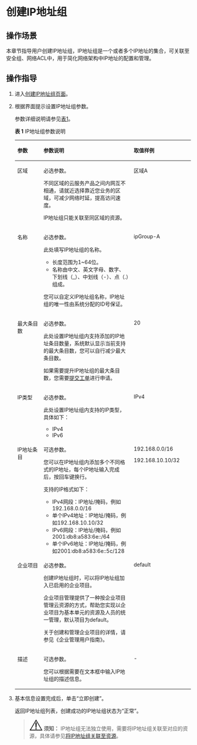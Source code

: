 # 创建IP地址组<a name="vpc_IPAddressGroup_0003"></a>

## 操作场景<a name="section11931748102518"></a>

本章节指导用户创建IP地址组，IP地址组是一个或者多个IP地址的集合，可关联至安全组、网络ACL中，用于简化网络架构中IP地址的配置和管理。

## 操作指导<a name="section526211212611"></a>

1.  进入[创建IP地址组页面](https://console.huaweicloud.com/vpc/?locale=zh-cn#/vpc/ipGroups/create)。
2.  根据界面提示设置IP地址组参数。

    参数详细说明请参见[表1](#table15989174133114)。

    **表 1**  IP地址组参数说明

    <a name="table15989174133114"></a>
    <table><thead align="left"><tr id="row99907413319"><th class="cellrowborder" valign="top" width="14.81%" id="mcps1.2.4.1.1"><p id="p49901541173110"><a name="p49901541173110"></a><a name="p49901541173110"></a>参数</p>
    </th>
    <th class="cellrowborder" valign="top" width="51.300000000000004%" id="mcps1.2.4.1.2"><p id="p14990441173111"><a name="p14990441173111"></a><a name="p14990441173111"></a>参数说明</p>
    </th>
    <th class="cellrowborder" valign="top" width="33.89%" id="mcps1.2.4.1.3"><p id="p1999094111313"><a name="p1999094111313"></a><a name="p1999094111313"></a>取值样例</p>
    </th>
    </tr>
    </thead>
    <tbody><tr id="row201694013611"><td class="cellrowborder" valign="top" width="14.81%" headers="mcps1.2.4.1.1 "><p id="p19161840564"><a name="p19161840564"></a><a name="p19161840564"></a>区域</p>
    </td>
    <td class="cellrowborder" valign="top" width="51.300000000000004%" headers="mcps1.2.4.1.2 "><p id="p1512561372720"><a name="p1512561372720"></a><a name="p1512561372720"></a>必选参数。</p>
    <p id="p1420422134014"><a name="p1420422134014"></a><a name="p1420422134014"></a>不同区域的云服务产品之间内网互不相通，请就近选择靠近您业务的区域，可减少网络时延，提高访问速度。</p>
    <p id="p1272912451291"><a name="p1272912451291"></a><a name="p1272912451291"></a>IP地址组只能关联至同区域的资源。</p>
    </td>
    <td class="cellrowborder" valign="top" width="33.89%" headers="mcps1.2.4.1.3 "><p id="p3175401360"><a name="p3175401360"></a><a name="p3175401360"></a>区域A</p>
    </td>
    </tr>
    <tr id="row99901241203114"><td class="cellrowborder" valign="top" width="14.81%" headers="mcps1.2.4.1.1 "><p id="p99909414312"><a name="p99909414312"></a><a name="p99909414312"></a>名称</p>
    </td>
    <td class="cellrowborder" valign="top" width="51.300000000000004%" headers="mcps1.2.4.1.2 "><p id="p199024114311"><a name="p199024114311"></a><a name="p199024114311"></a>必选参数。</p>
    <p id="p57241222173317"><a name="p57241222173317"></a><a name="p57241222173317"></a>此处填写IP地址组的名称。</p>
    <a name="ul13354429153415"></a><a name="ul13354429153415"></a><ul id="ul13354429153415"><li>长度范围为1~64位。</li><li>名称由中文、英文字母、数字、下划线（_）、中划线（-）、点（.）组成。</li></ul>
    <p id="p099010413318"><a name="p099010413318"></a><a name="p099010413318"></a>您可以自定义IP地址组名称，IP地址组的唯一性由系统分配的ID号保证。</p>
    </td>
    <td class="cellrowborder" valign="top" width="33.89%" headers="mcps1.2.4.1.3 "><p id="p18990194112316"><a name="p18990194112316"></a><a name="p18990194112316"></a>ipGroup-A</p>
    </td>
    </tr>
    <tr id="row1526131061218"><td class="cellrowborder" valign="top" width="14.81%" headers="mcps1.2.4.1.1 "><p id="p52718101124"><a name="p52718101124"></a><a name="p52718101124"></a>最大条目数</p>
    </td>
    <td class="cellrowborder" valign="top" width="51.300000000000004%" headers="mcps1.2.4.1.2 "><p id="p52715103121"><a name="p52715103121"></a><a name="p52715103121"></a>必选参数。</p>
    <p id="p7772834171217"><a name="p7772834171217"></a><a name="p7772834171217"></a>此处设置IP地址组内支持添加的IP地址条目数量，系统默认显示当前支持的最大条目数，您可以自行减少最大条目数。</p>
    <p id="p52902049191416"><a name="p52902049191416"></a><a name="p52902049191416"></a>如果需要提升IP地址组的最大条目数，您需要<a href="https://console.huaweicloud.com/ticket/#/ticketindex/createIndex" target="_blank" rel="noopener noreferrer">提交工单</a>进行申请。</p>
    </td>
    <td class="cellrowborder" valign="top" width="33.89%" headers="mcps1.2.4.1.3 "><p id="p172771017125"><a name="p172771017125"></a><a name="p172771017125"></a>20</p>
    </td>
    </tr>
    <tr id="row79904416315"><td class="cellrowborder" valign="top" width="14.81%" headers="mcps1.2.4.1.1 "><p id="p199909417319"><a name="p199909417319"></a><a name="p199909417319"></a>IP类型</p>
    </td>
    <td class="cellrowborder" valign="top" width="51.300000000000004%" headers="mcps1.2.4.1.2 "><p id="p6990194173112"><a name="p6990194173112"></a><a name="p6990194173112"></a>必选参数。</p>
    <div class="p" id="p1990541203113"><a name="p1990541203113"></a><a name="p1990541203113"></a>此处设置IP地址组内支持的IP类型，具体如下：<a name="ul139905412312"></a><a name="ul139905412312"></a><ul id="ul139905412312"><li>IPv4</li><li>IPv6</li></ul>
    </div>
    </td>
    <td class="cellrowborder" valign="top" width="33.89%" headers="mcps1.2.4.1.3 "><p id="p16990104153115"><a name="p16990104153115"></a><a name="p16990104153115"></a>IPv4</p>
    </td>
    </tr>
    <tr id="row299017413314"><td class="cellrowborder" valign="top" width="14.81%" headers="mcps1.2.4.1.1 "><p id="p129901741193112"><a name="p129901741193112"></a><a name="p129901741193112"></a>IP地址条目</p>
    </td>
    <td class="cellrowborder" valign="top" width="51.300000000000004%" headers="mcps1.2.4.1.2 "><p id="p14393745111819"><a name="p14393745111819"></a><a name="p14393745111819"></a>可选参数。</p>
    <p id="p1625192361815"><a name="p1625192361815"></a><a name="p1625192361815"></a>您可以在IP地址组内添加多个不同格式的IP地址，每个IP地址输入完成后，按回车键换行。</p>
    <div class="p" id="p19990194173120"><a name="p19990194173120"></a><a name="p19990194173120"></a>支持的IP格式如下：<a name="ul7990741163115"></a><a name="ul7990741163115"></a><ul id="ul7990741163115"><li>IPv4网段：IP地址/掩码，例如192.168.0.0/16</li><li>单个IPv4地址：IP地址/掩码，例如192.168.10.10/32</li><li>IPv6网段：IP地址/掩码，例如2001:db8:a583:6e::/64</li><li>单个IPv6地址：IP地址/掩码，例如2001:db8:a583:6e::5c/128</li></ul>
    </div>
    </td>
    <td class="cellrowborder" valign="top" width="33.89%" headers="mcps1.2.4.1.3 "><p id="p124895322015"><a name="p124895322015"></a><a name="p124895322015"></a>192.168.0.0/16</p>
    <p id="p263955012207"><a name="p263955012207"></a><a name="p263955012207"></a>192.168.10.10/32</p>
    </td>
    </tr>
    <tr id="row17472114818610"><td class="cellrowborder" valign="top" width="14.81%" headers="mcps1.2.4.1.1 "><p id="p12846948155518"><a name="p12846948155518"></a><a name="p12846948155518"></a>企业项目</p>
    </td>
    <td class="cellrowborder" valign="top" width="51.300000000000004%" headers="mcps1.2.4.1.2 "><p id="p12659201519713"><a name="p12659201519713"></a><a name="p12659201519713"></a>必选参数。</p>
    <p id="p260812488536"><a name="p260812488536"></a><a name="p260812488536"></a>创建IP地址组时，可以将IP地址组加入已启用的企业项目。</p>
    <p id="p5242161295416"><a name="p5242161295416"></a><a name="p5242161295416"></a>企业项目管理提供了一种按企业项目管理云资源的方式，帮助您实现以企业项目为基本单元的资源及人员的统一管理，默认项目为default。</p>
    <p id="p0846164816550"><a name="p0846164816550"></a><a name="p0846164816550"></a>关于创建和管理企业项目的详情，请参见《企业管理用户指南》。</p>
    </td>
    <td class="cellrowborder" valign="top" width="33.89%" headers="mcps1.2.4.1.3 "><p id="p17846194813558"><a name="p17846194813558"></a><a name="p17846194813558"></a>default</p>
    </td>
    </tr>
    <tr id="row20991441183110"><td class="cellrowborder" valign="top" width="14.81%" headers="mcps1.2.4.1.1 "><p id="p109911141133115"><a name="p109911141133115"></a><a name="p109911141133115"></a>描述</p>
    </td>
    <td class="cellrowborder" valign="top" width="51.300000000000004%" headers="mcps1.2.4.1.2 "><p id="p81670915218"><a name="p81670915218"></a><a name="p81670915218"></a>可选参数。</p>
    <p id="p7991241203111"><a name="p7991241203111"></a><a name="p7991241203111"></a>您可以根据需要在文本框中输入IP地址组的描述信息。</p>
    </td>
    <td class="cellrowborder" valign="top" width="33.89%" headers="mcps1.2.4.1.3 "><p id="p13991124143119"><a name="p13991124143119"></a><a name="p13991124143119"></a>-</p>
    </td>
    </tr>
    </tbody>
    </table>

3.  基本信息设置完成后，单击“立即创建”。

    返回IP地址组列表，创建成功的IP地址组状态为“正常”。

    >![](public_sys-resources/icon-notice.gif) **须知：** 
    >IP地址组无法独立使用，需要将IP地址组关联至对应的资源，具体请参见[将IP地址组关联至资源](将IP地址组关联至资源.md)。

